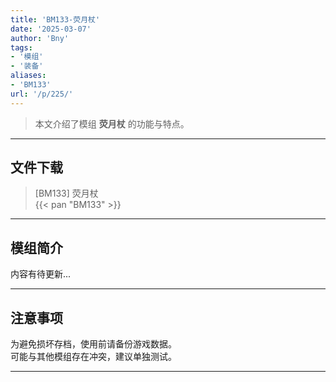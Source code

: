 ```yaml
---
title: 'BM133-荧月杖'
date: '2025-03-07'
author: 'Bny'
tags:
- '模组'
- '装备'
aliases:
- 'BM133'
url: '/p/225/'
---
```


> 本文介绍了模组 **荧月杖** 的功能与特点。

---

## 文件下载

> [BM133] 荧月杖  
{{< pan "BM133" >}}  

---

## 模组简介

>  
内容有待更新...  

---

## 注意事项

>  
为避免损坏存档，使用前请备份游戏数据。  
可能与其他模组存在冲突，建议单独测试。  

---

